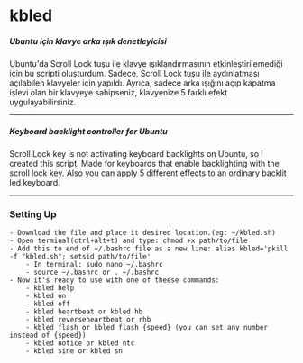 # kbled

##### Ubuntu için klavye arka ışık denetleyicisi

Ubuntu'da Scroll Lock tuşu ile klavye ışıklandırmasının etkinleştirilemediği için bu scripti oluşturdum.
Sadece, Scroll Lock tuşu ile aydınlatması açılabilen klavyeler için yapıldı.
Ayrıca, sadece arka ışığını açıp kapatma işlevi olan bir klavyeye sahipseniz, klavyenize 5 farklı efekt uygulayabilirsiniz.

---

##### Keyboard backlight controller for Ubuntu

Scroll Lock key is not activating keyboard backlights on Ubuntu, so i created this script.
Made for keyboards that enable backlighting with the scroll lock key.
Also you can apply 5 different effects to an ordinary backlit led keyboard.

---

### Setting Up

    - Download the file and place it desired location.(eg: ~/kbled.sh)
    - Open terminal(ctrl+alt+t) and type: chmod +x path/to/file
    - Add this to end of ~/.bashrc file as a new line: alias kbled='pkill -f "kbled.sh"; setsid path/to/file'
        - In terminal: sudo nano ~/.bashrc
        - source ~/.bashrc or . ~/.bashrc
    - Now it's ready to use with one of theese commands:
        - kbled help
        - kbled on
        - kbled off
        - kbled heartbeat or kbled hb
        - kbled reverseheartbeat or rhb
        - kbled flash or kbled flash {speed} (you can set any number instead of {speed})
        - kbled notice or kbled ntc
        - kbled sine or kbled sn

